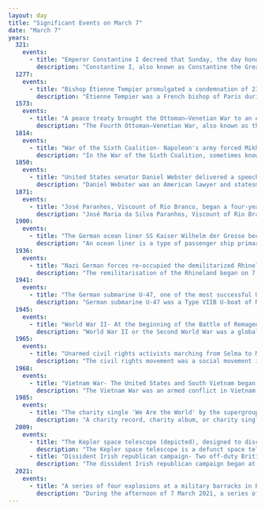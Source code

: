 ```yaml
---
layout: day
title: "Significant Events on March 7"
date: "March 7"
years:
  321:
    events:
      - title: "Emperor Constantine I decreed that Sunday, the day honoring the sun god Sol Invictus (disc pictured), would be the Roman day of rest."
        description: "Constantine I, also known as Constantine the Great, was a Roman emperor from AD 306 to 337 and the first Roman emperor to convert to Christianity. He played a pivotal role in elevating the status of Christianity in Rome, decriminalizing Christian practice and ceasing Christian persecution. This was a turning point in the Christianization of the Roman Empire. He founded the city of Constantinople and made it the capital of the Empire, which it remained for over a millennium."
  1277:
    events:
      - title: "Bishop Étienne Tempier promulgated a condemnation of 219 heretical propositions that were being discussed at the University of Paris."
        description: "Étienne Tempier was a French bishop of Paris during the 13th century. He was Chancellor of the Sorbonne from 1263 to 1268, and bishop of Paris from 1268 until his death."
  1573:
    events:
      - title: "A peace treaty brought the Ottoman–Venetian War to an end, ceding Cyprus from the Republic of Venice to the Ottoman Empire."
        description: "The Fourth Ottoman–Venetian War, also known as the War of Cyprus was fought between 1570 and 1573. It was waged between the Ottoman Empire and the Republic of Venice, the latter joined by the Holy League, a coalition of Christian states formed by the pope which included Spain, the Republic of Genoa, the Duchy of Savoy, the Knights Hospitaller, and the Grand Duchy of Tuscany."
  1814:
    events:
      - title: "War of the Sixth Coalition- Napoleon's army forced Mikhail Semyonovich Vorontsov's Russian troops to withdraw from the Chemin des Dames, but French casualties exceeded Russian losses."
        description: "In the War of the Sixth Coalition, sometimes known in Germany as the Wars of Liberation, a coalition of Austria, Prussia, Russia, Spain, the United Kingdom, Portugal, Sweden, Sardinia, and a number of German States defeated France and drove Napoleon into exile on Elba. After the disastrous French invasion of Russia of 1812 in which they had been forced to support France, Prussia and Austria joined Russia, the United Kingdom, Sweden, and Portugal, and the rebels in Spain who were already at war with France."
  1850:
    events:
      - title: "United States senator Daniel Webster delivered a speech advocating compromise on slavery, which proved to be unpopular with abolitionists in his home state."
        description: "Daniel Webster was an American lawyer and statesman who represented New Hampshire and Massachusetts in the U.S. Congress and served as the 14th and 19th U.S. secretary of state under presidents William Henry Harrison, John Tyler, and Millard Fillmore. Webster was one of the most prominent American lawyers of the 19th century, arguing over 200 cases before the United States Supreme Court in his career. During his life, Webster had been a member of the Federalist Party, the National Republican Party, and the Whig Party. He was among the three members of the Great Triumvirate along with Henry Clay and John C. Calhoun."
  1871:
    events:
      - title: "José Paranhos, Viscount of Rio Branco, began a four-year premiership as Prime Minister of the Empire of Brazil, the longest in the state's history."
        description: "José Maria da Silva Paranhos, Viscount of Rio Branco, was a Brazilian politician, monarchist, diplomat, teacher and journalist. Rio Branco was born in Salvador, in what was then the Captaincy of Bahia, to a wealthy family, but most of the fortune was lost after his parents' deaths early in his childhood. In 1871, Rio Branco became the president of the Council of Ministers for the first time. He would become the Council's longest-serving president, and his cabinet the second longest, in Brazilian history. His government was marked by a time of economic prosperity and the enactment of several reforms. The most important of these initiatives was the Law of Free Birth, which granted freeborn status to children born to slave women. Rio Branco led the government that enacted this law, and its passage increased his popularity. His government was plagued by a long crisis with the Catholic Church that resulted from the expulsion of Freemasons from its lay brotherhoods. After more than four years heading the Cabinet, Rio Branco resigned in 1875. Following a long vacation in Europe, his health swiftly declined and he was diagnosed with oral cancer. Rio Branco died in 1880 and was widely mourned throughout the country. He is regarded by most historians as one of Brazil's greatest statesmen."
  1900:
    events:
      - title: "The German ocean liner SS Kaiser Wilhelm der Grosse became the first ship to send a wireless telegraph message to an onshore receiver."
        description: "An ocean liner is a type of passenger ship primarily used for transportation across seas or oceans. Ocean liners may also carry cargo or mail, and may sometimes be used for other purposes. The Queen Mary 2 is the only ocean liner still in service to this day, serving with Cunard Line."
  1936:
    events:
      - title: "Nazi German forces re-occupied the demilitarized Rhineland, violating both the Treaty of Versailles and the Locarno Treaties that were signed after World War I."
        description: "The remilitarisation of the Rhineland began on 7 March 1936, when military forces of Nazi Germany entered the Rhineland, which directly contravened the Treaty of Versailles and the Locarno Treaties. Neither France nor Britain was prepared for a military response, so they did not act. After 1939, commentators often said that a strong military move in 1936 might have ruined the expansionist plans of Adolf Hitler, the dictator of Germany. However, recent historiography agrees that both public and elite opinion in Britain and France strongly opposed a military intervention, and neither had an army prepared to move in."
  1941:
    events:
      - title: "The German submarine U-47, one of the most successful U-boats of World War II, disappeared with 45 men on board."
        description: "German submarine U-47 was a Type VIIB U-boat of Nazi Germany's Kriegsmarine during World War II. She was laid down on 25 February 1937 at Friedrich Krupp Germaniawerft in Kiel as yard number 582 and went into service on 17 December 1938 under the command of Günther Prien."
  1945:
    events:
      - title: "World War II- At the beginning of the Battle of Remagen, Allied forces unexpectedly captured the Ludendorff Bridge, which possibly hastened the war's conclusion."
        description: "World War II or the Second World War was a global conflict between two coalitions- the Allies and the Axis powers. Nearly all of the world's countries participated, with many nations mobilising all resources in pursuit of total war. Tanks and aircraft played major roles, enabling the strategic bombing of cities and delivery of the first and only nuclear weapons ever used in war. World War II was the deadliest conflict in history, resulting in 70 to 85 million deaths, more than half of which were civilians. Millions died in genocides, including the Holocaust, and by massacres, starvation, and disease. After the Allied victory, Germany, Austria, Japan, and Korea were occupied, and German and Japanese leaders were tried for war crimes."
  1965:
    events:
      - title: "Unarmed civil rights activists marching from Selma to Montgomery, Alabama, were attacked by police (pictured) on 'Bloody Sunday'."
        description: "The civil rights movement was a social movement in the United States from 1954 to 1968 which aimed to abolish legalized racial segregation, discrimination, and disenfranchisement in the country, which most commonly affected African Americans. The movement had origins in the Reconstruction era in the late 19th century, and modern roots in the 1940s. After years of nonviolent protests and civil disobedience campaigns, the civil rights movement achieved many of its legislative goals in the 1960s, during which it secured new protections in federal law for the civil rights of all Americans."
  1968:
    events:
      - title: "Vietnam War- The United States and South Vietnam began Operation Truong Cong Dinh to sweep the area surrounding the Mekong Delta town of Mỹ Tho to root out Viet Cong forces in the area."
        description: "The Vietnam War was an armed conflict in Vietnam, Laos, and Cambodia fought between North Vietnam and South Vietnam and their allies. North Vietnam was supported by the Soviet Union and China, while South Vietnam was supported by the United States and other anti-communist nations. The conflict was the second of the Indochina Wars and a major proxy war of the Cold War between the Soviet Union and US. Direct US military involvement greatly escalated from 1965 until its withdrawal in 1973. The fighting spilled over into the Laotian and Cambodian Civil Wars, which ended with all three countries becoming communist in 1975."
  1985:
    events:
      - title: "The charity single 'We Are the World' by the supergroup USA for Africa was released, and went on to sell more than 20 million copies."
        description: "A charity record, charity album, or charity single is a recording with most or all proceeds raised going to a dedicated foundation or charity. In 1956, The Lord's Taveners released a 78 rpm disc which contained six tracks donated by popular artists at the time. The record was released by The Decca Record Company and the entire profits of the record together with the royalties and fees from artists, publishers, etc., were donated to The National Playing Fields Association. This was the first charity record to make the UK charts and reached Number 2. Due to its success, it was followed by a second compilation in 1957."
  2009:
    events:
      - title: "The Kepler space telescope (depicted), designed to discover Earth-like planets orbiting other stars, was launched."
        description: "The Kepler space telescope is a defunct space telescope launched by NASA in 2009 to discover Earth-sized planets orbiting other stars. Named after astronomer Johannes Kepler, the spacecraft was launched into an Earth-trailing heliocentric orbit. The principal investigator was William J. Borucki. After nine and a half years of operation, the telescope's reaction control system fuel was depleted, and NASA announced its retirement on October 30, 2018."
      - title: "Dissident Irish republican campaign- Two off-duty British Army soldiers were shot dead by Real IRA paramilitaries outside Massereene Barracks in Antrim, Northern Ireland."
        description: "The dissident Irish republican campaign began at the end of the Troubles, a 30-year political conflict in Northern Ireland. Since the Provisional Irish Republican Army called a ceasefire and ended its campaign in 1997, breakaway groups opposed to the ceasefire and to the peace agreements have continued a low-level armed campaign against the security forces in Northern Ireland. The main paramilitaries involved are the Real IRA, Continuity IRA and formerly Óglaigh na hÉireann. They have targeted the Police Service of Northern Ireland (PSNI) and the British Army in gun and bomb attacks as well as with mortars and rockets. They have also carried out bombings that are meant to cause disruption. However, their campaign has not been as intensive as the Provisional IRA's, and political support for groups such as the Real IRA is 'tending towards zero'."
  2021:
    events:
      - title: "A series of four explosions at a military barracks in Bata, Equatorial Guinea caused at least 107 deaths."
        description: "During the afternoon of 7 March 2021, a series of four explosions occurred at a military barracks in the neighborhood of Nkoantoma, a district of Bata, Equatorial Guinea. At least 107 people died, and more than 600 others were injured, while significant infrastructural damage also occurred throughout the city."
---
```

